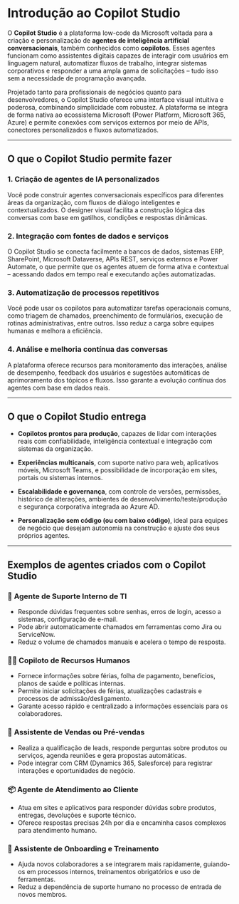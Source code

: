 # **Introdução ao Copilot Studio**

O **Copilot Studio** é a plataforma low-code da Microsoft voltada para a criação e personalização de **agentes de inteligência artificial conversacionais**, também conhecidos como **copilotos**. Esses agentes funcionam como assistentes digitais capazes de interagir com usuários em linguagem natural, automatizar fluxos de trabalho, integrar sistemas corporativos e responder a uma ampla gama de solicitações – tudo isso sem a necessidade de programação avançada.

Projetado tanto para profissionais de negócios quanto para desenvolvedores, o Copilot Studio oferece uma interface visual intuitiva e poderosa, combinando simplicidade com robustez. A plataforma se integra de forma nativa ao ecossistema Microsoft (Power Platform, Microsoft 365, Azure) e permite conexões com serviços externos por meio de APIs, conectores personalizados e fluxos automatizados.

---

## **O que o Copilot Studio permite fazer**

### 1. **Criação de agentes de IA personalizados**
Você pode construir agentes conversacionais específicos para diferentes áreas da organização, com fluxos de diálogo inteligentes e contextualizados. O designer visual facilita a construção lógica das conversas com base em gatilhos, condições e respostas dinâmicas.

### 2. **Integração com fontes de dados e serviços**
O Copilot Studio se conecta facilmente a bancos de dados, sistemas ERP, SharePoint, Microsoft Dataverse, APIs REST, serviços externos e Power Automate, o que permite que os agentes atuem de forma ativa e contextual – acessando dados em tempo real e executando ações automatizadas.

### 3. **Automatização de processos repetitivos**
Você pode usar os copilotos para automatizar tarefas operacionais comuns, como triagem de chamados, preenchimento de formulários, execução de rotinas administrativas, entre outros. Isso reduz a carga sobre equipes humanas e melhora a eficiência.

### 4. **Análise e melhoria contínua das conversas**
A plataforma oferece recursos para monitoramento das interações, análise de desempenho, feedback dos usuários e sugestões automáticas de aprimoramento dos tópicos e fluxos. Isso garante a evolução contínua dos agentes com base em dados reais.

---

## **O que o Copilot Studio entrega**

- **Copilotos prontos para produção**, capazes de lidar com interações reais com confiabilidade, inteligência contextual e integração com sistemas da organização.

- **Experiências multicanais**, com suporte nativo para web, aplicativos móveis, Microsoft Teams, e possibilidade de incorporação em sites, portais ou sistemas internos.

- **Escalabilidade e governança**, com controle de versões, permissões, histórico de alterações, ambientes de desenvolvimento/teste/produção e segurança corporativa integrada ao Azure AD.

- **Personalização sem código (ou com baixo código)**, ideal para equipes de negócio que desejam autonomia na construção e ajuste dos seus próprios agentes.

---

## **Exemplos de agentes criados com o Copilot Studio**

### 🔧 **Agente de Suporte Interno de TI**
- Responde dúvidas frequentes sobre senhas, erros de login, acesso a sistemas, configuração de e-mail.
- Pode abrir automaticamente chamados em ferramentas como Jira ou ServiceNow.
- Reduz o volume de chamados manuais e acelera o tempo de resposta.

### 🧑‍💼 **Copiloto de Recursos Humanos**
- Fornece informações sobre férias, folha de pagamento, benefícios, planos de saúde e políticas internas.
- Permite iniciar solicitações de férias, atualizações cadastrais e processos de admissão/desligamento.
- Garante acesso rápido e centralizado a informações essenciais para os colaboradores.

### 💼 **Assistente de Vendas ou Pré-vendas**
- Realiza a qualificação de leads, responde perguntas sobre produtos ou serviços, agenda reuniões e gera propostas automáticas.
- Pode integrar com CRM (Dynamics 365, Salesforce) para registrar interações e oportunidades de negócio.

### 📦 **Agente de Atendimento ao Cliente**
- Atua em sites e aplicativos para responder dúvidas sobre produtos, entregas, devoluções e suporte técnico.
- Oferece respostas precisas 24h por dia e encaminha casos complexos para atendimento humano.

### 🧭 **Assistente de Onboarding e Treinamento**
- Ajuda novos colaboradores a se integrarem mais rapidamente, guiando-os em processos internos, treinamentos obrigatórios e uso de ferramentas.
- Reduz a dependência de suporte humano no processo de entrada de novos membros.


